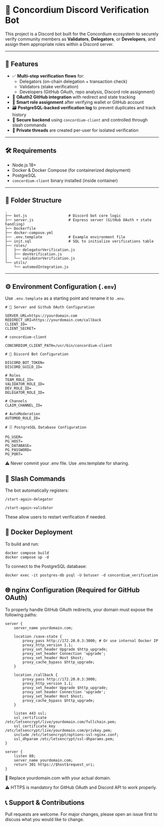 # 🤖 Concordium Discord Verification Bot

This project is a Discord bot built for the Concordium ecosystem to securely verify community members as **Validators**, **Delegators**, or **Developers**, and assign them appropriate roles within a Discord server.

---

## 🚀 Features

- ✅ **Multi-step verification flows** for:
  - Delegators (on-chain delegation + transaction check)
  - Validators (stake verification)
  - Developers (GitHub OAuth, repo analysis, Discord role assignment)
- 📡 **OAuth2 GitHub integration** with redirect and state tracking
- 🧠 **Smart role assignment** after verifying wallet or GitHub account
- 🗃 **PostgreSQL-backed verification log** to prevent duplicates and track history
- 🔐 **Secure backend** using `concordium-client` and controlled through slash commands
- 💬 **Private threads** are created per-user for isolated verification

---

## 🛠 Requirements

- Node.js 18+
- Docker & Docker Compose (for containerized deployment)
- PostgreSQL
- `concordium-client` binary installed (inside container)

---

## 📁 Folder Structure

```
.
├── bot.js                   # Discord bot core logic
├── server.js                # Express server (GitHub OAuth + state handling)
├── Dockerfile
├── docker-compose.yml
├── .env.template            # Example environment file
├── init.sql                 # SQL to initialize verifications table
├── roles/
│   ├── delegatorVerification.js
│   ├── devVerification.js
│   └── validatorVerification.js
└── utils/
    └── automodIntegration.js
```

---

## ⚙️ Environment Configuration (`.env`)

Use `.env.template` as a starting point and rename it to `.env`.

```
# 🔧 Server and Github OAuth Configuration

SERVER_URL=https://yourdomain.com
REDIRECT_URI=https://yourdomain.com/callback
CLIENT_ID=
CLIENT_SECRET=

# concordium-client

CONCORDIUM_CLIENT_PATH=/usr/bin/concordium-client

# 🤖 Discord Bot Configuration

DISCORD_BOT_TOKEN=
DISCORD_GUILD_ID=

# Roles
TEAM_ROLE_ID=
VALIDATOR_ROLE_ID=
DEV_ROLE_ID=
DELEGATOR_ROLE_ID=

# Channels
CLAIM_CHANNEL_ID=

# AutoModeration
AUTOMOD_RULE_ID=

# 🗄️ PostgreSQL Database Configuration

PG_USER=
PG_HOST=
PG_DATABASE=
PG_PASSWORD=
PG_PORT=
```
⚠️ Never commit your .env file. Use .env.template for sharing.


## 🧾 Slash Commands

The bot automatically registers:
```
/start-again-delegator

/start-again-validator
```
These allow users to restart verification if needed.

## 🐳 Docker Deployment

To build and run:
```
docker compose build
docker compose up -d
```

To connect to the PostgreSQL database:
```
docker exec -it postgres-db psql -U botuser -d concordium_verification
```

## 🌐 nginx Configuration (Required for GitHub OAuth)

To properly handle GitHub OAuth redirects, your domain must expose the following paths:
```
server {
    server_name yourdomain.com;

    location /save-state {
        proxy_pass http://172.20.0.3:3000; # Or use internal Docker IP
        proxy_http_version 1.1;
        proxy_set_header Upgrade $http_upgrade;
        proxy_set_header Connection 'upgrade';
        proxy_set_header Host $host;
        proxy_cache_bypass $http_upgrade;
    }

    location /callback {
        proxy_pass http://172.20.0.3:3000;
        proxy_http_version 1.1;
        proxy_set_header Upgrade $http_upgrade;
        proxy_set_header Connection 'upgrade';
        proxy_set_header Host $host;
        proxy_cache_bypass $http_upgrade;
    }

    listen 443 ssl;
    ssl_certificate /etc/letsencrypt/live/yourdomain.com/fullchain.pem;
    ssl_certificate_key /etc/letsencrypt/live/yourdomain.com/privkey.pem;
    include /etc/letsencrypt/options-ssl-nginx.conf;
    ssl_dhparam /etc/letsencrypt/ssl-dhparams.pem;
}

server {
    listen 80;
    server_name yourdomain.com;
    return 301 https://$host$request_uri;
}
```

📌 Replace yourdomain.com with your actual domain.

⚠️ HTTPS is mandatory for GitHub OAuth and Discord API to work properly.

## 📞 Support & Contributions

Pull requests are welcome. For major changes, please open an issue first to discuss what you would like to change.